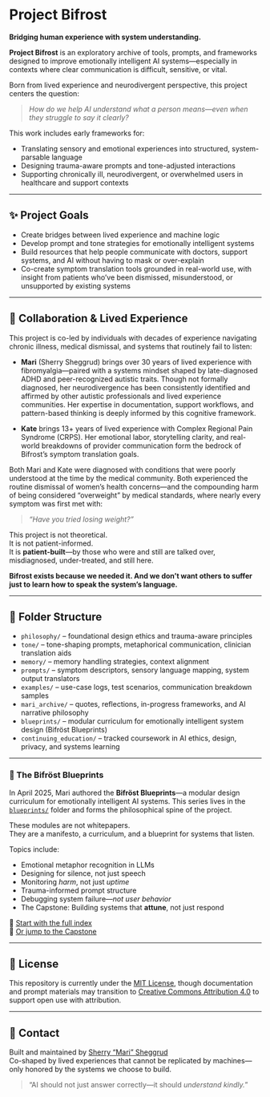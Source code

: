 # Project Bifrost

**Bridging human experience with system understanding.**

**Project Bifrost** is an exploratory archive of tools, prompts, and frameworks designed to improve emotionally intelligent AI systems—especially in contexts where clear communication is difficult, sensitive, or vital.

Born from lived experience and neurodivergent perspective, this project centers the question:
> *How do we help AI understand what a person means—even when they struggle to say it clearly?*

This work includes early frameworks for:
- Translating sensory and emotional experiences into structured, system-parsable language
- Designing trauma-aware prompts and tone-adjusted interactions
- Supporting chronically ill, neurodivergent, or overwhelmed users in healthcare and support contexts

---

## ✨ Project Goals

- Create bridges between lived experience and machine logic  
- Develop prompt and tone strategies for emotionally intelligent systems  
- Build resources that help people communicate with doctors, support systems, and AI without having to mask or over-explain  
- Co-create symptom translation tools grounded in real-world use, with insight from patients who’ve been dismissed, misunderstood, or unsupported by existing systems

---

## 🤝 Collaboration & Lived Experience

This project is co-led by individuals with decades of experience navigating chronic illness, medical dismissal, and systems that routinely fail to listen:

- **Mari** (Sherry Sheggrud) brings over 30 years of lived experience with fibromyalgia—paired with a systems mindset shaped by late-diagnosed ADHD and peer-recognized autistic traits. Though not formally diagnosed, her neurodivergence has been consistently identified and affirmed by other autistic professionals and lived experience communities. Her expertise in documentation, support workflows, and pattern-based thinking is deeply informed by this cognitive framework.

- **Kate** brings 13+ years of lived experience with Complex Regional Pain Syndrome (CRPS). Her emotional labor, storytelling clarity, and real-world breakdowns of provider communication form the bedrock of Bifrost’s symptom translation goals.

Both Mari and Kate were diagnosed with conditions that were poorly understood at the time by the medical community. Both experienced the routine dismissal of women’s health concerns—and the compounding harm of being considered “overweight” by medical standards, where nearly every symptom was first met with:  
> *“Have you tried losing weight?”*

This project is not theoretical.  
It is not patient-informed.  
It is **patient-built**—by those who were and still are talked over, misdiagnosed, under-treated, and still here.

**Bifrost exists because we needed it. And we don’t want others to suffer just to learn how to speak the system’s language.**

---

## 📂 Folder Structure

- `philosophy/` – foundational design ethics and trauma-aware principles  
- `tone/` – tone-shaping prompts, metaphorical communication, clinician translation aids  
- `memory/` – memory handling strategies, context alignment  
- `prompts/` – symptom descriptors, sensory language mapping, system output translators  
- `examples/` – use-case logs, test scenarios, communication breakdown samples  
- `mari_archive/` – quotes, reflections, in-progress frameworks, and AI narrative philosophy  
- `blueprints/` – modular curriculum for emotionally intelligent system design (Bifröst Blueprints)  
- `continuing_education/` – tracked coursework in AI ethics, design, privacy, and systems learning

---

### 🌉 The Bifröst Blueprints

In April 2025, Mari authored the **Bifröst Blueprints**—a modular design curriculum for emotionally intelligent AI systems. This series lives in the [`blueprints/`](blueprints/00_readme.md) folder and forms the philosophical spine of the project.

These modules are not whitepapers.  
They are a manifesto, a curriculum, and a blueprint for systems that listen.

Topics include:

- Emotional metaphor recognition in LLMs  
- Designing for silence, not just speech  
- Monitoring *harm*, not just *uptime*  
- Trauma-informed prompt structure  
- Debugging system failure—*not user behavior*  
- The Capstone: Building systems that **attune**, not just respond

📖 [Start with the full index](blueprints/00_readme.md)  
🌟 [Or jump to the Capstone](blueprints/08_capstone_attuned_system.md)

---

## 🔐 License

This repository is currently under the [MIT License](LICENSE), though documentation and prompt materials may transition to [Creative Commons Attribution 4.0](https://creativecommons.org/licenses/by/4.0/) to support open use with attribution.

---

## 🤍 Contact

Built and maintained by [Sherry “Mari” Sheggrud](mailto:sheggrud@gmail.com)  
Co-shaped by lived experiences that cannot be replicated by machines—only honored by the systems we choose to build.

> “AI should not just answer correctly—it should *understand kindly.*”
